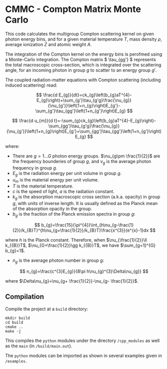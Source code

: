 # CMMC - Compton Matrix Monte Carlo

This code calculates the multigroup Compton scattering kernel on given photon energy bins, and for a given material temperature $T$, mass density $\rho$, average ionization $Z$ and atomic weight $A$.

The integration of the Compton kernel on the energy bins is perofmed using a Monte-Carlo integration.
The Compton matrix $ \tau_{gg'} $ represents the total macroscopic cross-section, which is integrated over the scattering angle, for an incoming photon in group $g$ to scatter to an energy group $g'$.

The coupled radiation-matter equations with Compton scattering (including induced scattering) read:

$$ \frac{d E_{g}}{dt}=ck_{g}\left(b_{g}aT^{4}-E_{g}\right)+\sum_{g'}\tau_{g'g}\frac{\nu_{g}}{\nu_{g'}}\left(1+n_{g}\right)E_{g'}-\sum_{g'}\tau_{gg'}\left(1+n_{g'}\right)E_{g} $$

$$ \frac{d u_{m}}{d t}=-\sum_{g}ck_{g}\left(b_{g}aT^{4}-E_{g}\right)-\sum_{gg'}\tau_{g'g}\frac{\nu_{g}}{\nu_{g'}}\left(1+n_{g}\right)E_{g'}+\sum_{gg'}\tau_{gg'}\left(1+n_{g'}\right)E_{g} $$

where:

* There are $g=1...G$ photon energy groups. $\nu_{g\pm \frac{1}{2}}$ are the frequency bounderies of group $g$, and $\nu_{g}$ is the average photon frequency in group $g$.
* $E_{g}$ is the radiation energy per unit volume in group $g$.
* $u_{m}$ is the material energy per unit volume.
* $T$ is the material temperature.
* $c$ is the speed of light, $a$ is the radiation constant.
* $k_{g}$ is the absorption macroscopic cross section (a.k.a. opacity) in group $g$, with units of inverse length. It is usually defined as the Planck mean of the absorption opacity in the group.
* $b_{g}$ is the fraction of the Planck emission spectra in group $g$:
  
$$ b_{g}=\frac{15}{\pi^{4}}\int_{h\nu_{g-\frac{1}{2}}/k_{B}T}^{h\nu_{g+\frac{1}{2}}/k_{B}T}\frac{x^{3}}{e^{x}-1}dx $$

 where $h$ is the Planck constant. Therefore, when $\nu_{\frac{1}{2}}\ll k_{{B}}T$, $\nu_{G+\frac{1}{2}}\gg k_{{B}}T$, we have $\sum_{g=1}^{G} b_{g}=1$.


* $n_{g}$ is the average photon number in group $g$:
  
$$ n_{g}=\frac{c^{3}E_{g}}{8\pi h\nu_{g}^{3}\Delta\nu_{g}} $$

  where $\Delta\nu_{g}=\nu_{g+ \frac{1}{2}}-\nu_{g- \frac{1}{2}}$.

## Compilation
Compile the project at a `build` directory:
```shell
mkdir build
cd build
cmake ..
make -j
```

This compiles the `python` modules under the directory `/cpp_modules` as well as the `main` (in `/build/main.out`).

The `python` modules can be imported as shown in several examples given in `/examples`.